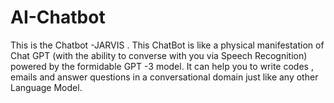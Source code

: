 # AI-Chatbot

This is the Chatbot -JARVIS . This ChatBot is like a physical manifestation of Chat GPT (with the ability to converse with you via Speech Recognition)  powered by the formidable GPT -3 model. It can help you to write codes , emails and answer questions in a conversational domain just like any other Language Model. 
